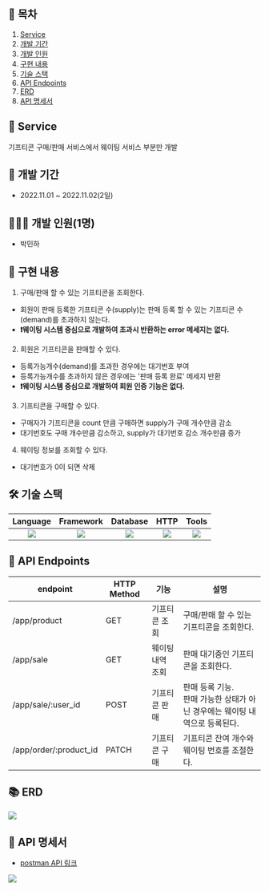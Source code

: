## 📎 목차

1. [Service](#-service)
2. [개발 기간](#-개발-기간)
3. [개발 인원](#-개발-인원)
4. [구현 내용](#-구현-내용)
5. [기술 스택](#-기술-스택)
6. [API Endpoints](#api-endpoints)
7. [ERD](#-erd)
8. [API 명세서](#-api-명세서)

## 🚀 Service
기프티콘 구매/판매 서비스에서 웨이팅 서비스 부분만 개발

## 📆 개발 기간
- 2022.11.01 ~ 2022.11.02(2일)

## 🧑🏻‍💻 개발 인원(1명)
- 박민하

## 📝 구현 내용
1. 구매/판매 할 수 있는 기프티콘을 조회한다.
- 회원이 판매 등록한 기프티콘 수(supply)는 판매 등록 할 수 있는 기프티콘 수(demand)를 초과하지 않는다.
- **❗웨이팅 시스템 중심으로 개발하여 초과시 반환하는 error 메세지는 없다.**

2. 회원은 기프티콘을 판매할 수 있다.
- 등록가능개수(demand)를 초과한 경우에는 대기번호 부여
- 등록가능개수를 초과하지 않은 경우에는 '판매 등록 완료' 메세지 반환
- **❗웨이팅 시스템 중심으로 개발하여 회원 인증 기능은 없다.**

3. 기프티콘을 구매할 수 있다.
- 구매자가 기프티콘을 count 만큼 구매하면 supply가 구매 개수만큼 감소
- 대기번호도 구매 개수만큼 감소하고, supply가 대기번호 감소 개수만큼 증가

4. 웨이팅 정보를 조회할 수 있다.
- 대기번호가 0이 되면 삭제


## 🛠 기술 스택
Language | Framework | Database | HTTP | Tools
| :----------------------------------------------------------------------------------------------------: | :----------------------------------------------------------------------------------------------------: | :--------------------------------------------------------------------------------------------------: | :----------------------------------------------------------------------------------------------------------: | :------------------------------------------------------------------------------------------------------: |
| <img src="https://img.shields.io/badge/python-3776AB?style=for-the-badge&logo=python&logoColor=white"> | <img src="https://img.shields.io/badge/django-092E20?style=for-the-badge&logo=django&logoColor=white"> | <img src="https://img.shields.io/badge/mysql-4479A1?style=for-the-badge&logo=mysql&logoColor=white"> | <img src="https://img.shields.io/badge/postman-FF6C37?style=for-the-badge&logo=postman&logoColor=white"> |  <img src="https://img.shields.io/badge/git-F05032?style=for-the-badge&logo=git&logoColor=white">


## 🎯 API Endpoints
| endpoint | HTTP Method | 기능 | 설명 |
|----------|-------------|------|-------------------|
|/app/product | GET | 기프티콘 조회 |  구매/판매 할 수 있는 기프티콘을 조회한다.
|/app/sale | GET | 웨이팅 내역 조회 | 판매 대기중인 기프티콘을 조회한다.
|/app/sale/:user_id | POST | 기프티콘 판매 | 판매 등록 기능.</br> 판매 가능한 상태가 아닌 경우에는 웨이팅 내역으로 등록된다.
|/app/order/:product_id | PATCH | 기프티콘 구매 | 기프티콘 잔여 개수와 웨이팅 번호를 조절한다.


## 📚 ERD
![](https://velog.velcdn.com/images/miracle-21/post/6ed8cd60-9862-4c02-9d15-6a8700bf1c65/image.png)


## 🔖 API 명세서
- [postman API 링크](https://documenter.getpostman.com/view/18832289/2s8YRmKDCu)

![](https://velog.velcdn.com/images/miracle-21/post/9bbd3de8-d002-4517-ae62-9ae79c86839d/image.gif)
